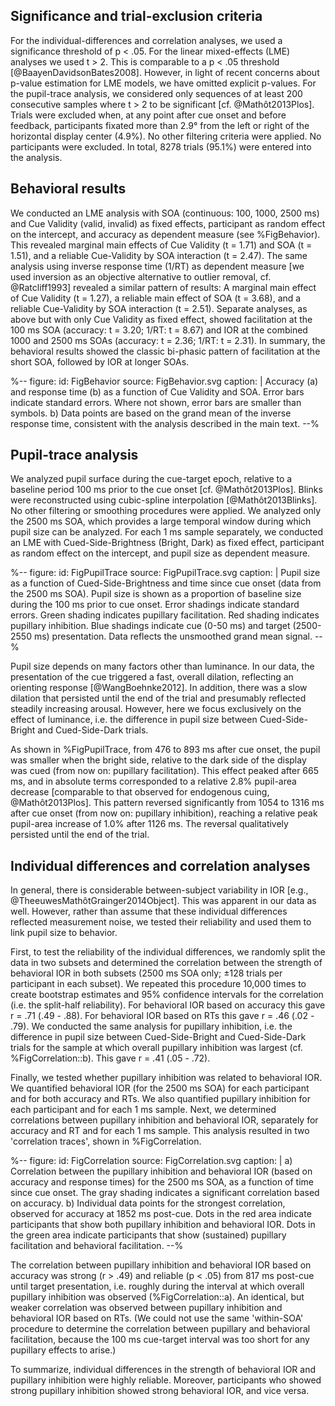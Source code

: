 ## Significance and trial-exclusion criteria

For the individual-differences and correlation analyses, we used a significance threshold of p < .05. For the linear mixed-effects (LME) analyses we used t > 2. This is comparable to a p < .05 threshold [@BaayenDavidsonBates2008]. However, in light of recent concerns about p-value estimation for LME models, we have omitted explicit p-values. For the pupil-trace analysis, we considered only sequences of at least 200 consecutive samples where t > 2 to be significant [cf. @Mathôt2013Plos]. Trials were excluded when, at any point after cue onset and before feedback, participants fixated more than 2.9° from the left or right of the horizontal display center (4.9%). No other filtering criteria were applied. No participants were excluded. In total, 8278 trials (95.1%) were entered into the analysis.

## Behavioral results

We conducted an LME analysis with SOA (continuous: 100, 1000, 2500 ms) and Cue Validity (valid, invalid) as fixed effects, participant as random effect on the intercept, and accuracy as dependent measure (see %FigBehavior). This revealed marginal main effects of Cue Validity (t = 1.71) and SOA (t = 1.51), and a reliable Cue-Validity by SOA interaction (t = 2.47). The same analysis using inverse response time (1/RT) as dependent measure [we used inversion as an objective alternative to outlier removal, cf. @Ratcliff1993] revealed a similar pattern of results: A marginal main effect of Cue Validity (t = 1.27), a reliable main effect of SOA (t = 3.68), and a reliable Cue-Validity by SOA interaction (t = 2.51). Separate analyses, as above but with only Cue Validity as fixed effect, showed facilitation at the 100 ms SOA (accuracy: t = 3.20; 1/RT: t = 8.67) and IOR at the combined 1000 and 2500 ms SOAs (accuracy: t = 2.36; 1/RT: t = 2.31). In summary, the behavioral results showed the classic bi-phasic pattern of facilitation at the short SOA, followed by IOR at longer SOAs.

%--
figure:
 id: FigBehavior
 source: FigBehavior.svg
 caption: |
  Accuracy (a) and response time (b) as a function of Cue Validity and SOA. Error bars indicate standard errors. Where not shown, error bars are smaller than symbols. b) Data points are based on the grand mean of the inverse response time, consistent with the analysis described in the main text.
--%

## Pupil-trace analysis

We analyzed pupil surface during the cue-target epoch, relative to a baseline period 100 ms prior to the cue onset [cf. @Mathôt2013Plos]. Blinks were reconstructed using cubic-spline interpolation [@Mathôt2013Blinks]. No other filtering or smoothing procedures were applied. We analyzed only the 2500 ms SOA, which provides a large temporal window during which pupil size can be analyzed. For each 1 ms sample separately, we conducted an LME with Cued-Side-Brightness (Bright, Dark) as fixed effect, participant as random effect on the intercept, and pupil size as dependent measure.

%--
figure:
 id: FigPupilTrace
 source: FigPupilTrace.svg
 caption: |
  Pupil size as a function of Cued-Side-Brightness and time since cue onset (data from the 2500 ms SOA). Pupil size is shown as a proportion of baseline size during the 100 ms prior to cue onset. Error shadings indicate standard errors. Green shading indicates pupillary facilitation. Red shading indicates pupillary inhibition. Blue shadings indicate cue (0-50 ms) and target (2500-2550 ms) presentation. Data reflects the unsmoothed grand mean signal.
--%

Pupil size depends on many factors other than luminance. In our data, the presentation of the cue triggered a fast, overall dilation, reflecting an orienting response [@WangBoehnke2012]. In addition, there was a slow dilation that persisted until the end of the trial and presumably reflected steadily increasing arousal. However, here we focus exclusively on the effect of luminance, i.e. the difference in pupil size between Cued-Side-Bright and Cued-Side-Dark trials.

As shown in %FigPupilTrace, from 476 to 893 ms after cue onset, the pupil was smaller when the bright side, relative to the dark side of the display was cued (from now on: pupillary facilitation). This effect peaked after 665 ms, and in absolute terms corresponded to a relative 2.8% pupil-area decrease [comparable to that observed for endogenous cuing, @Mathôt2013Plos]. This pattern reversed significantly from 1054 to 1316 ms after cue onset (from now on: pupillary inhibition), reaching a relative peak pupil-area increase of 1.0% after 1126 ms. The reversal qualitatively persisted until the end of the trial.

## Individual differences and correlation analyses

In general, there is considerable between-subject variability in IOR [e.g., @TheeuwesMathôtGrainger2014Object]. This was apparent in our data as well. However, rather than assume that these individual differences reflected measurement noise, we tested their reliability and used them to link pupil size to behavior.

First, to test the reliability of the individual differences, we randomly split the data in two subsets and determined the correlation between the strength of behavioral IOR in both subsets (2500 ms SOA only; ±128 trials per participant in each subset). We repeated this procedure 10,000 times to create bootstrap estimates and 95% confidence intervals for the correlation (i.e. the split-half reliability). For behavioral IOR based on accuracy this gave r = .71 (.49 - .88). For behavioral IOR based on RTs this gave r = .46 (.02 - .79). We conducted the same analysis for pupillary inhibition, i.e. the difference in pupil size between Cued-Side-Bright and Cued-Side-Dark trials for the sample at which overall pupillary inhibition was largest (cf. %FigCorrelation::b). This gave r = .41 (.05 - .72).

Finally, we tested whether pupillary inhibition was related to behavioral IOR. We quantified behavioral IOR (for the 2500 ms SOA) for each participant and for both accuracy and RTs. We also quantified pupillary inhibition for each participant and for each 1 ms sample. Next, we determined correlations between pupillary inhibition and behavioral IOR, separately for accuracy and RT and for each 1 ms sample. This analysis resulted in two 'correlation traces', shown in %FigCorrelation.

%--
figure:
 id: FigCorrelation
 source: FigCorrelation.svg
 caption: |
  a) Correlation between the pupillary inhibition and behavioral IOR (based on accuracy and response times) for the 2500 ms SOA, as a function of time since cue onset. The gray shading indicates a significant correlation based on accuracy. b) Individual data points for the strongest correlation, observed for accuracy at 1852 ms post-cue. Dots in the red area indicate participants that show both pupillary inhibition and behavioral IOR. Dots in the green area indicate participants that show (sustained) pupillary facilitation and behavioral facilitation.
--%

The correlation between pupillary inhibition and behavioral IOR based on accuracy was strong (r > .49) and reliable (p < .05) from 817 ms post-cue until target presentation, i.e. roughly during the interval at which overall pupillary inhibition was observed (%FigCorrelation::a). An identical, but weaker correlation was observed between pupillary inhibition and behavioral IOR based on RTs. (We could not use the same 'within-SOA' procedure to determine the correlation between pupillary and behavioral facilitation, because the 100 ms cue-target interval was too short for any pupillary effects to arise.)

To summarize, individual differences in the strength of behavioral IOR and pupillary inhibition were highly reliable. Moreover, participants who showed strong pupillary inhibition showed strong behavioral IOR, and vice versa.
